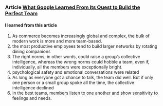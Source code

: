 ### Article [What Google Learned From Its Quest to Build the Perfect Team](https://www.nytimes.com/2016/02/28/magazine/what-google-learned-from-its-quest-to-build-the-perfect-team.html)

#### I learned from this article

1. As commerce becomes increasingly global and complex, the bulk of modern work is more and more team-based.
1. the most productive employees tend to build larger networks by rotating dining companions
1. The right norms, in other words, could raise a group’s collective intelligence, whereas the wrong norms could hobble a team, even if, individually, all the members were exceptionally bright.
1. psychological safety and emotional conversations were related
1. As long as everyone got a chance to talk, the team did well. But if only one person or a small group spoke all the time, the collective intelligence declined
1. In the best teams, members listen to one another and show sensitivity to feelings and needs.
